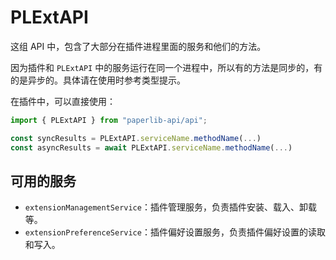 # PLExtAPI

这组 API 中，包含了大部分在插件进程里面的服务和他们的方法。

因为插件和 `PLExtAPI` 中的服务运行在同一个进程中，所以有的方法是同步的，有的是异步的。具体请在使用时参考类型提示。

在插件中，可以直接使用：

```typescript
import { PLExtAPI } from "paperlib-api/api";

const syncResults = PLExtAPI.serviceName.methodName(...)
const asyncResults = await PLExtAPI.serviceName.methodName(...)
```

## 可用的服务

- `extensionManagementService`：插件管理服务，负责插件安装、载入、卸载等。
- `extensionPreferenceService`：插件偏好设置服务，负责插件偏好设置的读取和写入。